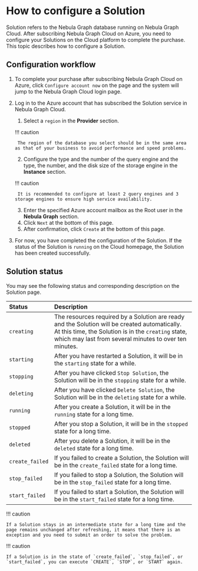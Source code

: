 # How to configure a Solution

Solution refers to the Nebula Graph database running on Nebula Graph Cloud. After subscribing Nebula Graph Cloud on Azure, you need to configure your Solutions on the Cloud platform to complete the purchase. This topic describes how to configure a Solution.

## Configuration workflow

1. To complete your purchase after subscribing Nebula Graph Cloud on Azure, click `Configure account now` on the page and the system will jump to the Nebula Graph Cloud login page.
2. Log in to the Azure account that has subscribed the Solution service in Nebula Graph Cloud.
   1. Select a `region` in the **Provider** section.

    !!! caution

        The region of the database you select should be in the same area as that of your business to avoid performance and speed problems.

   2. Configure the type and the number of the query engine and the type, the number, and the disk size of the storage engine in the **Instance** section.

    !!! caution

        It is recommended to configure at least 2 query engines and 3 storage engines to ensure high service availability.

   3. Enter the specified Azure account mailbox as the Root user in the **Nebula Graph** section.
   4. Click `Next` at the bottom of this page.
   5. After confirmation, click `Create` at the bottom of this page.
3. For now, you have completed the configuration of the Solution. If the status of the Solution is `running` on the Cloud homepage, the Solution has been created successfully.

## Solution status

You may see the following status and corresponding description on the Solution page.

|Status| Description |
|:---|:---|
| `creating` | The resources required by a Solution are ready and the Solution will be created automatically. At this time, the Solution is in the `creating` state, which may last from several minutes to over ten minutes. |
| `starting` | After you have restarted a Solution, it will be in the `starting` state for a while. |
| `stopping` | After you have clicked `Stop Solution`, the Solution will be in the `stopping` state for a while. |
| `deleting` | After you have clicked `Delete Solution`, the Solution will be in the `deleting` state for a while. |
| `running` | After you create a Solution, it will be in the `running` state for a long time. |
| `stopped` | After you stop a Solution, it will be in the `stopped` state for a long time. |
| `deleted` | After you delete a Solution, it will be in the `deleted` state for a long time. |
| `create_failed` | If you failed to create a Solution, the Solution will be in the `create_failed` state for a long time. |
| `stop_failed` | If you failed to stop a Solution, the Solution will be in the `stop_failed` state for a long time. |
| `start_failed` | If you failed to start a Solution, the Solution will be in the `start_failed` state for a long time. |

!!! caution

    If a Solution stays in an intermediate state for a long time and the page remains unchanged after refreshing, it means that there is an exception and you need to submit an order to solve the problem.

!!! caution

    If a Solution is in the state of `create_failed`, `stop_failed`, or `start_failed`, you can execute `CREATE`, `STOP`, or `START` again.
